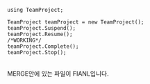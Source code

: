 ```
using TeamProject;

TeamProject teamProject = new TeamProject();
teamProject.Suspend();
teamProject.Resume();
/*WORKING*/
teamProject.Complete();
teamProject.Stop();
```
<br>
MERGE안에 있는 파일이 FIANL입니다.

